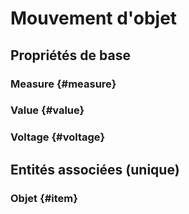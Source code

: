 <!--- THIS FILE IS GENERATED PLEASE DO NOT EDIT IT DIRECTLY --->
# Mouvement d'objet



## Propriétés de base

### Measure {#measure}
        

### Value {#value}
        

### Voltage {#voltage}
        


## Entités associées (unique)

### Objet {#item}
        





